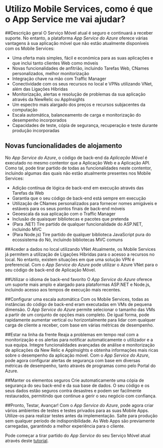 <properties
    pageTitle="Utilizo Mobile Services, como é que o App Service me vai ajudar?"
    description="Conheça as vantagens que o App Service traz para os seus atuais projetos de Mobile Services."
    services="app-service\mobile"
    documentationCenter="ios"
    authors="adrianhall"
    manager="dwrede"
    editor=""/>

<tags
    ms.service="app-service-mobile"
    ms.workload="mobile"
    ms.tgt_pltfrm="mobile-multiple"
    ms.devlang="na"
    ms.topic="get-started-article"
    ms.date="05/03/2016"
    ms.author="krisragh"/>

# <a name="getting-started"> </a>Utilizo Mobile Services, como é que o App Service me vai ajudar?

##Descrição geral
O Serviço Móvel atual é seguro e continuará a receber suporte. No entanto, a plataforma *App Service do Azure* oferece várias vantagens à sua aplicação móvel que não estão atualmente disponíveis com os Mobile Services:

- Uma oferta mais simples, fácil e económica para as suas aplicações e que inclui tanto clientes Web como móveis
- Novas funcionalidades de anfitrião, incluindo Tarefas Web, CNames personalizados, melhor monitorização
- Integração chave na mão com Traffic Manager
- Conectividade com os seus recursos no local e VPNs utilizando VNet, além das Ligações Híbridas
- Monitorização, alertas e resolução de problemas da sua aplicação através da NewRelic ou AppInsights
- Um espectro mais alargado dos preços e recursos subjacentes da computação
- Escala automática, balanceamento de carga e monitorização do desempenho incorporados
- Capacidades de teste, cópia de segurança, recuperação e teste durante produção incorporadas

## Novas funcionalidades de alojamento
No *App Service do Azure*, o código de back-end da *Aplicação Móvel* é executado no mesmo contentor que a Aplicação Web e a Aplicação API. Como tal, pode tirar partido de todas as funcionalidades neste contentor, incluindo algumas das quais não estão atualmente presentes nos Mobile Services:

- Adição contínua de lógica de back-end em execução através das Tarefas da Web
- Garantia que o seu código de back-end está sempre em execução
- Utilização de CNames personalizados para fornecer nomes amigáveis e estáveis para os seus pontos finais de back-end móveis
- Geoescala da sua aplicação com o Traffic Manager
- Inclusão de quaisquer bibliotecas e pacotes que pretenda
- (Para .NET) Tire partido de qualquer funcionalidade do ASP.NET, incluindo MVC
- (Para Node.js) Tire partido de qualquer biblioteca JavaScript pura do ecossistema do Nó, incluindo bibliotecas MVC comuns

##Aceder a dados no local utilizando VNet
Atualmente, os Mobile Services já permitem a utilização de Ligações Híbridas para o acesso a recursos no local. No entanto, existem situações em que uma solução VPN é preferencial. Com o *App Service do Azure* pode utilizar o Azure VNet para o seu código de back-end de Aplicação Móvel.

##Utilizar o idioma de back-end favorito
O *App Service do Azure* oferece um suporte mais amplo e alargado para plataformas ASP.NET e Node.js, incluindo acesso aos tempos de execução mais recentes.

##Configurar uma escala automática
Com os Mobile Services, todas as instâncias do código de back-end eram executadas em VMs de pequena dimensão. O *App Service do Azure* permite selecionar o tamanho das VMs a partir de um conjunto de opções mais completo. De igual forma, pode rapidamente aumentar vertical ou horizontalmente para lidar com qualquer carga de cliente a receber, com base em várias métricas de desempenho.

##Estar na linha da frente
Reaja a problemas em tempo real com a monitorização e os alertas para notificar automaticamente o utilizador e a sua equipa. Integre funcionalidades avançadas de análise e monitorização de aplicações da New Relic e AppInsights e obtenha informações mais ricas sobre o desempenho da aplicação móvel. Com o *App Service do Azure*, pode agora configurar alertas de segurança com base em diversas métricas de desempenho, tanto através de programas como pelo Portal do Azure.

##Manter os elementos seguros
Crie automaticamente uma cópia de segurança do seu back-end e da sua base de dados. O seu código e os seus dados estão seguros contra desastres e podem ser facilmente restaurados, permitindo que continue a gerir o seu negócio com confiança.

##Pronto, Testar, Avançar!
Com o *App Service do Azure*, pode agora criar vários ambientes de testes e testes privados para as suas Mobile Apps. Utilize-os para realizar testes antes da implementação. Salte para produção sem qualquer período de indisponibilidade. As Web Apps são previamente carregadas, garantindo a melhor experiência para o cliente.

Pode começar a tirar partido do *App Service* do seu Serviço Móvel atual através deste [tutorial](app-service-mobile-migrating-from-mobile-services.md).




<!--HONumber=Jun16_HO2-->



